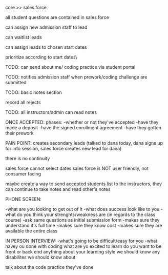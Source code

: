 core >> sales force

all student questions are contained in sales force

can assign new admission staff to lead

can waitlist leads

can assign leads to chosen start dates

prioritize according to start dates\

TODO: can send about me/ coding practice via student portal

TODO: notifies admission staff when prework/coding challenge are submitted

TODO: basic notes section

record all rejects

TODO: all instructors/admin can read notes


ONCE ACCEPTED:
phases: -whether or not they've accepted
-have they made a deposit
-have the signed enrollment agreement
-have they gotten their prework

PAIN POINT:
creates secondary leads (talked to dana today, dana signs up for info session, sales force creates new lead for dana)

there is no continuity


sales force cannot select dates
sales force is NOT user friendly, not consumer facing

maybe create a way to send accepted students list to the instructors, they can continue to take notes and read other's notes




PHONE SCREEN:

-what are you looking to get out of it
-what does success look like to you
-what do you think your strenghts/weakness are (in regards to the class course)
-ask same questions as initial submission form
-makes sure they understand it's full time
-makes sure they know cost
-makes sure they are available the entire class


IN PERSON INTERVIEW:
-what's going to be difficult/easy for you
-what havey ou done with coding
what are yo excited to learn
do you want to be front or back end
anything about your learning style we should know
any disabilites we should know about



talk about the code practice they've done

